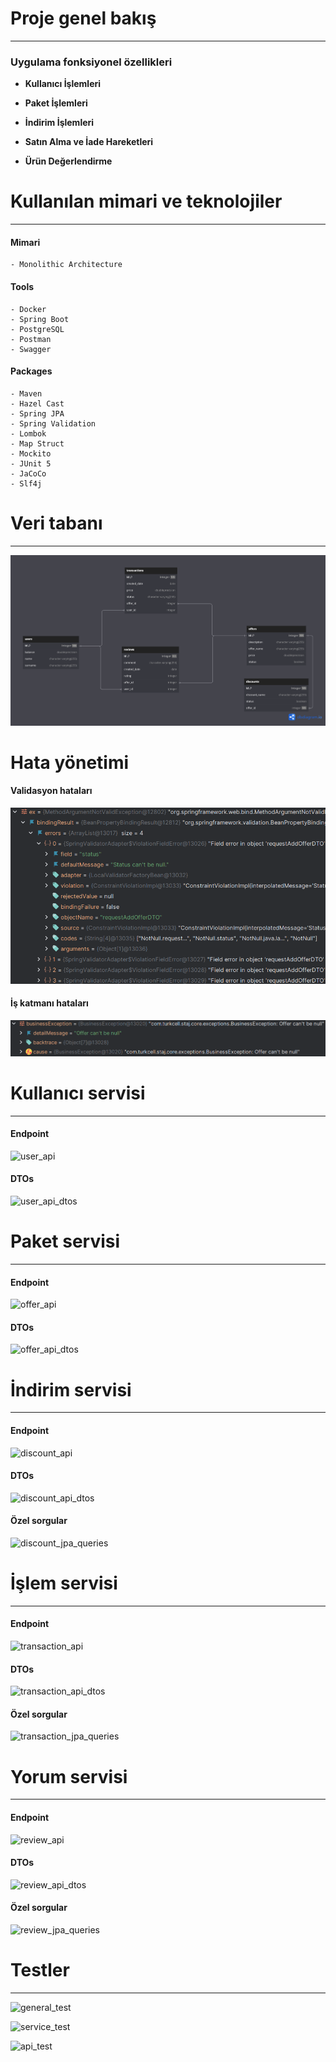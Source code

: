 # Proje genel bakış


---

### Uygulama fonksiyonel özellikleri

- **Kullanıcı İşlemleri**

- **Paket İşlemleri**

- **İndirim İşlemleri**

- **Satın Alma ve İade Hareketleri**

- **Ürün Değerlendirme**




# Kullanılan mimari ve teknolojiler

---

#### Mimari
    - Monolithic Architecture

#### Tools
    - Docker
    - Spring Boot
    - PostgreSQL
    - Postman
    - Swagger
    
#### Packages
    - Maven
    - Hazel Cast
    - Spring JPA
    - Spring Validation
    - Lombok
    - Map Struct
    - Mockito
    - JUnit 5
    - JaCoCo
    - Slf4j




# Veri tabanı

---

![veri tabanı](images/db/db.png)

# Hata yönetimi

#### Validasyon hataları

![validation_error_management](images/exception/validation_exception_management.png)

#### İş katmanı hataları

![Business_error_management](images/exception/business-exception-management.png)

# Kullanıcı servisi

---

#### Endpoint

![user_api](images/user_service/api.png)

#### DTOs

![user_api_dtos](images/user_service/dtos.png)

# Paket servisi

---

#### Endpoint

![offer_api](images/offer_service/api.png)

#### DTOs

![offer_api_dtos](images/offer_service/dtos.png)

# İndirim servisi

---

#### Endpoint

![discount_api](images/discount_service/api.png)

#### DTOs

![discount_api_dtos](images/discount_service/dtos.png)

#### Özel sorgular

![discount_jpa_queries](images/discount_service/special_queries.png)

# İşlem servisi

---

#### Endpoint

![transaction_api](images/transaction_service/api.png)

#### DTOs

![transaction_api_dtos](images/transaction_service/dtos.png)

#### Özel sorgular

![transaction_jpa_queries](images/transaction_service/special_queries.png)


# Yorum servisi

---

#### Endpoint

![review_api](images/review_service/api.png)

#### DTOs

![review_api_dtos](images/review_service/dtos.png)

#### Özel sorgular

![review_jpa_queries](images/review_service/special_queries.png)


# Testler

---

![general_test](images/test/test_overview.png)

![service_test](images/test/test_service.png)

![api_test](images/test/test-api.png)

